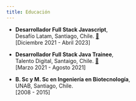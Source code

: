 ```yaml
---
title: Educación
---
```


- **Desarrollador Full Stack Javascript**,</br>
  Desafío Latam, Santiago, Chile. [🔖](./javascript.png)</br>
  [Diciembre 2021 - Abril 2023]

- **Desarrollador Full Stack Java Trainee**,</br>
  Talento Digital, Santaigo, Chile. [🔖](./java-trainee.pdf)</br>
  [Marzo 2021 - Agosto 2021]

- **B. Sc y M. Sc en Ingeniería en Biotecnología**,</br> UNAB, Santiago, Chile.</br>
  [2008 - 2015]

